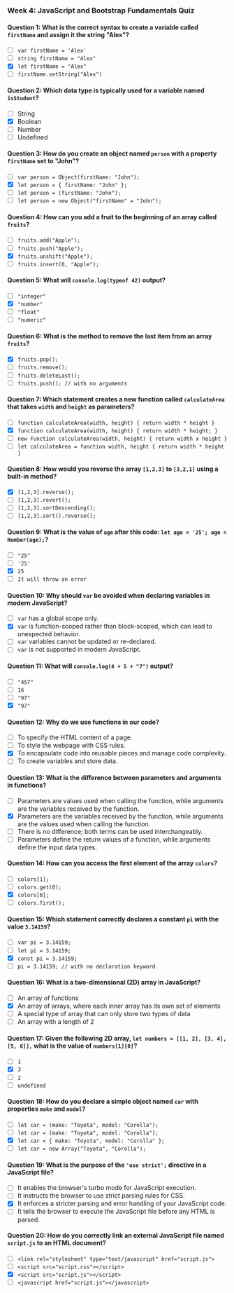 ### Week 4: JavaScript and Bootstrap Fundamentals Quiz

#### Question 1: What is the correct syntax to create a variable called `firstName` and assign it the string "Alex"?
- [ ] `var firstName = 'Alex'`
- [ ] `string firstName = "Alex"`
- [x] `let firstName = "Alex"`
- [ ] `firstName.setString("Alex")`

#### Question 2: Which data type is typically used for a variable named `isStudent`?
- [ ] String
- [x] Boolean
- [ ] Number
- [ ] Undefined

#### Question 3: How do you create an object named `person` with a property `firstName` set to "John"?
- [ ] `var person = Object(firstName: "John");`
- [x] `let person = { firstName: "John" };`
- [ ] `let person = (firstName: "John");`
- [ ] `let person = new Object("firstName" = "John");`

#### Question 4: How can you add a fruit to the beginning of an array called `fruits`?
- [ ] `fruits.add("Apple");`
- [ ] `fruits.push("Apple");`
- [x] `fruits.unshift("Apple");`
- [ ] `fruits.insert(0, "Apple");`

#### Question 5: What will `console.log(typeof 42)` output?
- [ ] `"integer"`
- [x] `"number"`
- [ ] `"float"`
- [ ] `"numeric"`

#### Question 6: What is the method to remove the last item from an array `fruits`?
- [x] `fruits.pop();`
- [ ] `fruits.remove();`
- [ ] `fruits.deleteLast();`
- [ ] `fruits.push(); // with no arguments`

#### Question 7: Which statement creates a new function called `calculateArea` that takes `width` and `height` as parameters?
- [ ] `function calculateArea(width, height) { return width * height }`
- [x] `function calculateArea(width, height) { return width * height; }`
- [ ] `new Function calculateArea(width, height) { return width x height }`
- [ ] `let calculateArea = function width, height { return width * height }`

#### Question 8: How would you reverse the array `[1,2,3]` to `[3,2,1]` using a built-in method?
- [x] `[1,2,3].reverse();`
- [ ] `[1,2,3].revert();`
- [ ] `[1,2,3].sortDescending();`
- [ ] `[1,2,3].sort().reverse();`

#### Question 9: What is the value of `age` after this code: `let age = '25'; age = Number(age);`?
- [ ] `"25"`
- [ ] `'25'`
- [x] `25`
- [ ] `It will throw an error`

#### Question 10: Why should `var` be avoided when declaring variables in modern JavaScript?
- [ ] `var` has a global scope only.
- [x] `var` is function-scoped rather than block-scoped, which can lead to unexpected behavior.
- [ ] `var` variables cannot be updated or re-declared.
- [ ] `var` is not supported in modern JavaScript.

#### Question 11: What will `console.log(4 + 5 + "7")` output?
- [ ] `"457"`
- [ ] `16`
- [ ] `"97"`
- [x] `"97"`

#### Question 12: Why do we use functions in our code?
- [ ] To specify the HTML content of a page.
- [ ] To style the webpage with CSS rules.
- [x] To encapsulate code into reusable pieces and manage code complexity.
- [ ] To create variables and store data.

#### Question 13: What is the difference between parameters and arguments in functions?
- [ ] Parameters are values used when calling the function, while arguments are the variables received by the function.
- [x] Parameters are the variables received by the function, while arguments are the values used when calling the function.
- [ ] There is no difference; both terms can be used interchangeably.
- [ ] Parameters define the return values of a function, while arguments define the input data types.

#### Question 14: How can you access the first element of the array `colors`?
- [ ] `colors[1];`
- [ ] `colors.get(0);`
- [x] `colors[0];`
- [ ] `colors.first();`

#### Question 15: Which statement correctly declares a constant `pi` with the value `3.14159`?
- [ ] `var pi = 3.14159;`
- [ ] `let pi = 3.14159;`
- [x] `const pi = 3.14159;`
- [ ] `pi = 3.14159; // with no declaration keyword`

#### Question 16: What is a two-dimensional (2D) array in JavaScript?
- [ ] An array of functions
- [x] An array of arrays, where each inner array has its own set of elements
- [ ] A special type of array that can only store two types of data
- [ ] An array with a length of 2

#### Question 17: Given the following 2D array, `let numbers = [[1, 2], [3, 4], [5, 6]],` what is the value of `numbers[1][0]`?
- [ ] `1`
- [x] `3`
- [ ] `2`
- [ ] `undefined`

#### Question 18: How do you declare a simple object named `car` with properties `make` and `model`?
- [ ] `let car = (make: "Toyota", model: "Corolla");`
- [ ] `let car = [make: "Toyota", model: "Corolla"];`
- [x] `let car = { make: "Toyota", model: "Corolla" };`
- [ ] `let car = new Array("Toyota", "Corolla");`

#### Question 19: What is the purpose of the `'use strict';` directive in a JavaScript file?
- [ ] It enables the browser's turbo mode for JavaScript execution.
- [ ] It instructs the browser to use strict parsing rules for CSS.
- [x] It enforces a stricter parsing and error handling of your JavaScript code.
- [ ] It tells the browser to execute the JavaScript file before any HTML is parsed.

#### Question 20: How do you correctly link an external JavaScript file named `script.js` to an HTML document?
- [ ] `<link rel="stylesheet" type="text/javascript" href="script.js">`
- [ ] `<script src="script.css"></script>`
- [x] `<script src="script.js"></script>`
- [ ] `<javascript href="script.js"></javascript>`
